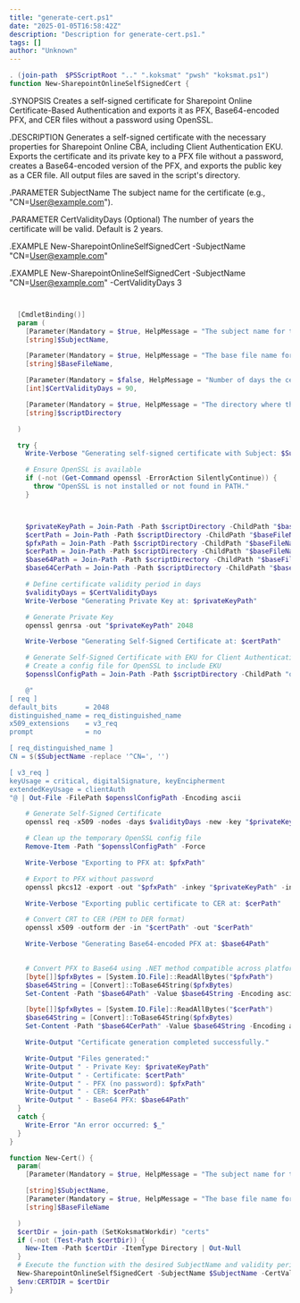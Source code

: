 ```yaml
---
title: "generate-cert.ps1"
date: "2025-01-05T16:58:42Z"
description: "Description for generate-cert.ps1."
tags: []
author: "Unknown"
---
```


```powershell
. (join-path  $PSScriptRoot ".." ".koksmat" "pwsh" "koksmat.ps1")
function New-SharepointOnlineSelfSignedCert {
```

.SYNOPSIS
      Creates a self-signed certificate for Sharepoint Online Certificate-Based Authentication and exports it as PFX, Base64-encoded PFX, and CER files without a password using OpenSSL.

  .DESCRIPTION
      Generates a self-signed certificate with the necessary properties for Sharepoint Online CBA, including Client Authentication EKU. Exports the certificate and its private key to a PFX file without a password, creates a Base64-encoded version of the PFX, and exports the public key as a CER file. All output files are saved in the script's directory.

  .PARAMETER SubjectName
      The subject name for the certificate (e.g., "CN=User@example.com").

  .PARAMETER CertValidityDays
      (Optional) The number of years the certificate will be valid. Default is 2 years.

  .EXAMPLE
      New-SharepointOnlineSelfSignedCert -SubjectName "CN=User@example.com"

  .EXAMPLE
      New-SharepointOnlineSelfSignedCert -SubjectName "CN=User@example.com" -CertValidityDays 3


```powershell


  [CmdletBinding()]
  param (
    [Parameter(Mandatory = $true, HelpMessage = "The subject name for the certificate (e.g., 'CN=User@example.com').")]
    [string]$SubjectName,

    [Parameter(Mandatory = $true, HelpMessage = "The base file name for the certificate files.")]
    [string]$BaseFileName,

    [Parameter(Mandatory = $false, HelpMessage = "Number of days the certificate is valid. Default is 90 days.")]
    [int]$CertValidityDays = 90,

    [Parameter(Mandatory = $true, HelpMessage = "The directory where the script is writing to.")]
    [string]$scriptDirectory

  )

  try {
    Write-Verbose "Generating self-signed certificate with Subject: $SubjectName"

    # Ensure OpenSSL is available
    if (-not (Get-Command openssl -ErrorAction SilentlyContinue)) {
      throw "OpenSSL is not installed or not found in PATH."
    }



    $privateKeyPath = Join-Path -Path $scriptDirectory -ChildPath "$baseFileName.key"
    $certPath = Join-Path -Path $scriptDirectory -ChildPath "$baseFileName.crt"
    $pfxPath = Join-Path -Path $scriptDirectory -ChildPath "$baseFileName.pfx"
    $cerPath = Join-Path -Path $scriptDirectory -ChildPath "$baseFileName.cer"
    $base64Path = Join-Path -Path $scriptDirectory -ChildPath "$baseFileName.b64pfx"
    $base64CerPath = Join-Path -Path $scriptDirectory -ChildPath "$baseFileName.b64cer"

    # Define certificate validity period in days
    $validityDays = $CertValidityDays 
    Write-Verbose "Generating Private Key at: $privateKeyPath"

    # Generate Private Key
    openssl genrsa -out "$privateKeyPath" 2048

    Write-Verbose "Generating Self-Signed Certificate at: $certPath"

    # Generate Self-Signed Certificate with EKU for Client Authentication
    # Create a config file for OpenSSL to include EKU
    $opensslConfigPath = Join-Path -Path $scriptDirectory -ChildPath "openssl.cnf"

    @"
[ req ]
default_bits       = 2048
distinguished_name = req_distinguished_name
x509_extensions    = v3_req
prompt             = no

[ req_distinguished_name ]
CN = $($SubjectName -replace '^CN=', '')

[ v3_req ]
keyUsage = critical, digitalSignature, keyEncipherment
extendedKeyUsage = clientAuth
"@ | Out-File -FilePath $opensslConfigPath -Encoding ascii

    # Generate Self-Signed Certificate
    openssl req -x509 -nodes -days $validityDays -new -key "$privateKeyPath" -out "$certPath" -config "$opensslConfigPath"

    # Clean up the temporary OpenSSL config file
    Remove-Item -Path "$opensslConfigPath" -Force

    Write-Verbose "Exporting to PFX at: $pfxPath"

    # Export to PFX without password
    openssl pkcs12 -export -out "$pfxPath" -inkey "$privateKeyPath" -in "$certPath" -passout pass:

    Write-Verbose "Exporting public certificate to CER at: $cerPath"

    # Convert CRT to CER (PEM to DER format)
    openssl x509 -outform der -in "$certPath" -out "$cerPath"

    Write-Verbose "Generating Base64-encoded PFX at: $base64Path"

    
    # Convert PFX to Base64 using .NET method compatible across platforms
    [byte[]]$pfxBytes = [System.IO.File]::ReadAllBytes("$pfxPath")
    $base64String = [Convert]::ToBase64String($pfxBytes)
    Set-Content -Path "$base64Path" -Value $base64String -Encoding ascii

    [byte[]]$pfxBytes = [System.IO.File]::ReadAllBytes("$cerPath")
    $base64String = [Convert]::ToBase64String($pfxBytes)
    Set-Content -Path "$base64CerPath" -Value $base64String -Encoding ascii

    Write-Output "Certificate generation completed successfully."

    Write-Output "Files generated:"
    Write-Output " - Private Key: $privateKeyPath"
    Write-Output " - Certificate: $certPath"
    Write-Output " - PFX (no password): $pfxPath"
    Write-Output " - CER: $cerPath"
    Write-Output " - Base64 PFX: $base64Path"
  }
  catch {
    Write-Error "An error occurred: $_"
  }
}

function New-Cert() {
  param(
    [Parameter(Mandatory = $true, HelpMessage = "The subject name for the certificate (e.g., cn=xx@domainname.com")]

    [string]$SubjectName,
    [Parameter(Mandatory = $true, HelpMessage = "The base file name for the certificate files.")]
    [string]$BaseFileName

  )
  $certDir = join-path (SetKoksmatWorkdir) "certs"
  if (-not (Test-Path $certDir)) {
    New-Item -Path $certDir -ItemType Directory | Out-Null
  }
  # Execute the function with the desired SubjectName and validity period
  New-SharepointOnlineSelfSignedCert -SubjectName $SubjectName -CertValidityDays 90 -scriptDirectory $certDir -BaseFileName $BaseFileName
  $env:CERTDIR = $certDir
}
```

